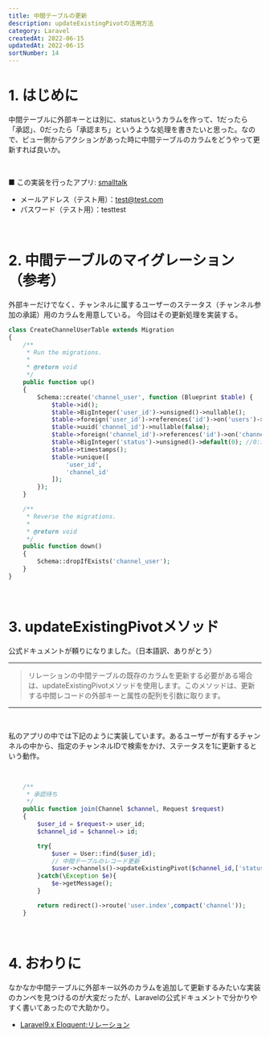 ```yaml
---
title: 中間テーブルの更新
description: updateExistingPivotの活用方法
category: Laravel
createdAt: 2022-06-15
updatedAt: 2022-06-15
sortNumber: 14
---
```


# 1. はじめに
中間テーブルに外部キーとは別に、statusというカラムを作って、1だったら「承認」、0だったら「承認まち」というような処理を書きたいと思った。なので、ビュー側からアクションがあった時に中間テーブルのカラムをどうやって更新すれば良いか。

<br>

■ この実装を行ったアプリ: [smalltalk](http://toolbox-smalltalk.herokuapp.com/login)
- メールアドレス（テスト用）：test@test.com
- パスワード（テスト用）：testtest

<br>

# 2. 中間テーブルのマイグレーション（参考）
外部キーだけでなく、チャンネルに属するユーザーのステータス（チャンネル参加の承諾）用のカラムを用意している。
今回はその更新処理を実装する。

```php
class CreateChannelUserTable extends Migration
{
    /**
     * Run the migrations.
     *
     * @return void
     */
    public function up()
    {
        Schema::create('channel_user', function (Blueprint $table) {
            $table->id();
            $table->BigInteger('user_id')->unsigned()->nullable();
            $table->foreign('user_id')->references('id')->on('users')->onDelete('cascade');
            $table->uuid('channel_id')->nullable(false);
            $table->foreign('channel_id')->references('id')->on('channels')->onDelete('cascade');
            $table->BigInteger('status')->unsigned()->default(0); //0:承認待ち 1:承認
            $table->timestamps();
            $table->unique([
                'user_id',
                'channel_id'
            ]);
        });
    }

    /**
     * Reverse the migrations.
     *
     * @return void
     */
    public function down()
    {
        Schema::dropIfExists('channel_user');
    }
}

```

<br>

# 3. updateExistingPivotメソッド
公式ドキュメントが頼りになりました。（日本語訳、ありがとう）

---
> リレーションの中間テーブルの既存のカラムを更新する必要がある場合は、updateExistingPivotメソッドを使用します。このメソッドは、更新する中間レコードの外部キーと属性の配列を引数に取ります。
---

<br>

私のアプリの中では下記のように実装しています。あるユーザーが有するチャンネルの中から、指定のチャンネルIDで検索をかけ、ステータスを1に更新するという動作。

<br>

```php
    /**
     * 承認待ち
     */
    public function join(Channel $channel, Request $request)
    {
        $user_id = $request-> user_id;
        $channel_id = $channel-> id;

        try{
            $user = User::find($user_id);
            // 中間テーブルのレコード更新
            $user->channels()->updateExistingPivot($channel_id,['status' => 1]);
        }catch(\Exception $e){
            $e->getMessage();
        }

        return redirect()->route('user.index',compact('channel'));
    }
```

<br>

# 4. おわりに
なかなか中間テーブルに外部キー以外のカラムを追加して更新するみたいな実装のカンペを見つけるのが大変だったが、Laravelの公式ドキュメントで分かりやすく書いてあったので大助かり。

- [Laravel9.x Eloquent:リレーション](https://readouble.com/laravel/9.x/ja/eloquent-relationships.html?header=%25E4%25B8%25AD%25E9%2596%2593%25E3%2583%2586%25E3%2583%25BC%25E3%2583%2596%25E3%2583%25AB%25E3%2581%25AE%25E3%2583%25AC%25E3%2582%25B3%25E3%2583%25BC%25E3%2583%2589%25E6%259B%25B4%25E6%2596%25B0)
